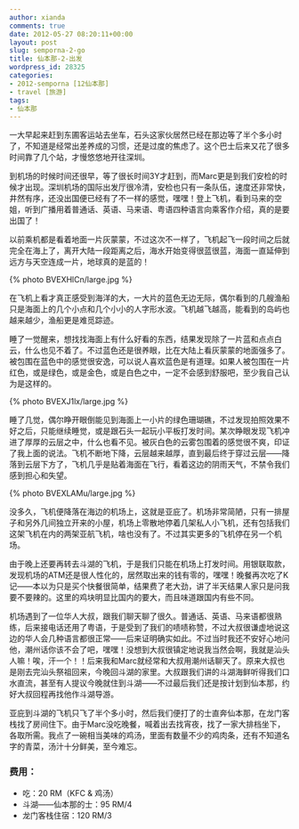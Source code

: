 ```yaml
---
author: xianda
comments: true
date: 2012-05-27 08:20:11+00:00
layout: post
slug: semporna-2-go
title: 仙本那-2-出发
wordpress_id: 28325
categories:
- 2012-semporna [12仙本那]
- travel [旅游]
tags:
- 仙本那
---
```


一大早起来赶到东圃客运站去坐车，石头这家伙居然已经在那边等了半个多小时了，不知道是经常出差养成的习惯，还是过度的焦虑了。这个巴士后来又花了很多时间靠了几个站，才慢悠悠地开往深圳。

到机场的时候时间还很早，等了很长时间3Y才赶到，而Marc更是到我们安检的时候才出现。深圳机场的国际出发厅很冷清，安检也只有一条队伍，速度还非常快，井然有序，还没出国便已经有了不一样的感觉，嘿嘿！登上飞机，看到马来的空姐，听到广播用着普通话、英语、马来语、粤语四种语言向乘客作介绍，真的是要出国了！

以前乘机都是看着地面一片灰蒙蒙，不过这次不一样了，飞机起飞一段时间之后就完全在海上了，离开大陆一段距离之后，海水开始变得很蓝很蓝，海面一直延伸到远方与天空连成一片，地球真的是蓝的！

{% photo BVEXHlCn/large.jpg %}

在飞机上看才真正感受到海洋的大，一大片的蓝色无边无际，偶尔看到的几艘渔船只是海面上的几个小点和几个小小的人字形水波。飞机越飞越高，能看到的岛屿也越来越少，渔船更是难觅踪迹。

<!-- more -->

睡了一觉醒来，想找找海面上有什么好看的东西，结果发现除了一片蓝和点点白云，什么也见不着了。不过蓝色还是很养眼，比在大陆上看灰蒙蒙的地面强多了。被包围在蓝色中的感觉很安逸，可以说人喜欢蓝色是有道理。如果人被包围在一片红色，或是绿色，或是金色，或是白色之中，一定不会感到舒服吧，至少我自己认为是这样的。

{% photo BVEXJ1lx/large.jpg %}

睡了几觉，偶尔睁开眼倒能见到海面上一小片的绿色珊瑚礁，不过发现拍照效果不好之后，只能继续睡觉，或是跟石头一起玩小平板打发时间。某次睁眼发现飞机冲进了厚厚的云层之中，什么也看不见。被灰白色的云雾包围着的感觉很不爽，印证了我上面的说法。飞机不断地下降，云层越来越厚，直到最后终于穿过云层——降落到云层下方了，飞机几乎是贴着海面在飞行，看着这边的阴雨天气，不禁令我们感到担心和失望。

{% photo BVEXLAMu/large.jpg %}

没多久，飞机便降落在海边的机场上，这就是亚庇了。机场非常简陋，只有一排屋子和另外几间独立开来的小屋，机场上零散地停着几架私人小飞机，还有包括我们这架飞机在内的两架亚航飞机，啥也没有了。不过其实更多的飞机停在另一个机场。

由于晚上还要再转去斗湖的飞机，于是我们只能在机场上打发时间。用银联取款，发现机场的ATM还是很人性化的，居然取出来的钱有零的，嘿嘿！晚餐再次吃了K记——本以为只是买个快餐很简单，结果费了老大劲，讲了半天结果人家只是问我要不要辣的。这里的鸡块明显比国内的要大，而且味道跟国内有些不同。

机场遇到了一位华人大叔，跟我们聊天聊了很久。普通话、英语、马来语都很熟练，后来接电话还用了粤语，于是受到了我们的啧啧称赞，不过大叔很谦虚地说这边的华人会几种语言都很正常——后来证明确实如此。不过当时我还不安好心地问他，潮州话你该不会了吧，嘿嘿！没想到大叔很镇定地说我当然会啊，我就是汕头人嘛！唉，汗一个！！后来我和Marc就经常和大叔用潮州话聊天了。原来大叔也是刚去完汕头祭祖回来，今晚回斗湖的家里。大叔跟我们讲的斗湖海鲜听得我们口水直流，甚至有人提议今晚就住到斗湖——不过最后我们还是按计划到仙本那，约好大叔回程再找他作斗湖导游。

亚庇到斗湖的飞机只飞了半个多小时，然后我们便打了的士直奔仙本那，在龙门客栈找了房间住下。由于Marc没吃晚餐，喊着出去找宵夜，找了一家大排档坐下，各取所需。我点了一碗相当美味的鸡汤，里面有数量不少的鸡肉条，还有不知道名字的青菜，汤汁十分鲜美，至今难忘。

### 费用：

  * 吃：20 RM（KFC & 鸡汤）
  * 斗湖——仙本那的士：95 RM/4
  * 龙门客栈住宿：120 RM/3
